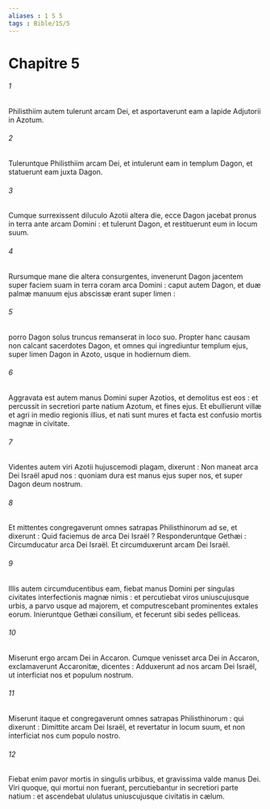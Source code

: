 ```yaml
---
aliases : 1 S 5
tags : Bible/1S/5
---
```


# Chapitre 5

###### 1
Philisthiim autem tulerunt arcam Dei, et asportaverunt eam a lapide Adjutorii in Azotum.
###### 2
Tuleruntque Philisthiim arcam Dei, et intulerunt eam in templum Dagon, et statuerunt eam juxta Dagon.
###### 3
Cumque surrexissent diluculo Azotii altera die, ecce Dagon jacebat pronus in terra ante arcam Domini : et tulerunt Dagon, et restituerunt eum in locum suum.
###### 4
Rursumque mane die altera consurgentes, invenerunt Dagon jacentem super faciem suam in terra coram arca Domini : caput autem Dagon, et duæ palmæ manuum ejus abscissæ erant super limen :
###### 5
porro Dagon solus truncus remanserat in loco suo. Propter hanc causam non calcant sacerdotes Dagon, et omnes qui ingrediuntur templum ejus, super limen Dagon in Azoto, usque in hodiernum diem.
###### 6
Aggravata est autem manus Domini super Azotios, et demolitus est eos : et percussit in secretiori parte natium Azotum, et fines ejus. Et ebullierunt villæ et agri in medio regionis illius, et nati sunt mures et facta est confusio mortis magnæ in civitate.
###### 7
Videntes autem viri Azotii hujuscemodi plagam, dixerunt : Non maneat arca Dei Israël apud nos : quoniam dura est manus ejus super nos, et super Dagon deum nostrum.
###### 8
Et mittentes congregaverunt omnes satrapas Philisthinorum ad se, et dixerunt : Quid faciemus de arca Dei Israël ? Responderuntque Gethæi : Circumducatur arca Dei Israël. Et circumduxerunt arcam Dei Israël.
###### 9
Illis autem circumducentibus eam, fiebat manus Domini per singulas civitates interfectionis magnæ nimis : et percutiebat viros uniuscujusque urbis, a parvo usque ad majorem, et computrescebant prominentes extales eorum. Inieruntque Gethæi consilium, et fecerunt sibi sedes pelliceas.
###### 10
Miserunt ergo arcam Dei in Accaron. Cumque venisset arca Dei in Accaron, exclamaverunt Accaronitæ, dicentes : Adduxerunt ad nos arcam Dei Israël, ut interficiat nos et populum nostrum.
###### 11
Miserunt itaque et congregaverunt omnes satrapas Philisthinorum : qui dixerunt : Dimittite arcam Dei Israël, et revertatur in locum suum, et non interficiat nos cum populo nostro.
###### 12
Fiebat enim pavor mortis in singulis urbibus, et gravissima valde manus Dei. Viri quoque, qui mortui non fuerant, percutiebantur in secretiori parte natium : et ascendebat ululatus uniuscujusque civitatis in cælum.
